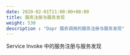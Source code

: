 ```yaml
---
date: 2020-02-01T11:00:00+08:00
title: 服务注册与服务发现
weight: 530
description : "Dapr 服务调用的服务注册与服务发现"
---
```


Service Invoke 中的服务注册与服务发现




